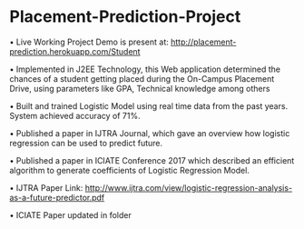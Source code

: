 # Placement-Prediction-Project

•	Live Working Project Demo is present at: http://placement-prediction.herokuapp.com/Student

•	Implemented in J2EE Technology, this Web application determined the chances of a student getting placed during the On-Campus Placement Drive, using parameters like GPA, Technical knowledge among others

•	Built and trained Logistic Model using real time data from the past years. System achieved accuracy of 71%. 

•	Published a paper in IJTRA Journal, which gave an overview how logistic regression can be used to predict future.

•	Published a paper in ICIATE Conference 2017 which described an efficient algorithm to generate coefficients of Logistic Regression Model.  

• IJTRA Paper Link: http://www.ijtra.com/view/logistic-regression-analysis-as-a-future-predictor.pdf

• ICIATE Paper updated in folder


